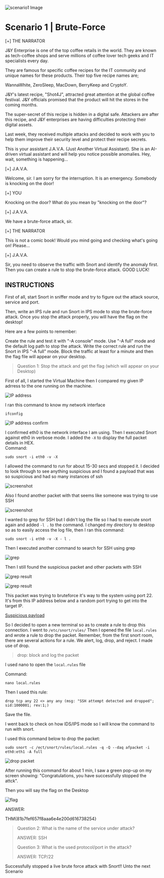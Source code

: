 ![scenario1 Image](assets/scenario1img.png)

# Scenario 1 | Brute-Force

[+] THE NARRATOR



J&Y Enterprise is one of the top coffee retails in the world. They are known as tech-coffee shops and serve millions of coffee lover tech geeks and IT specialists every day. 



They are famous for specific coffee recipes for the IT community and unique names for these products. Their top five recipe names are;

WannaWhite, ZeroSleep, MacDown, BerryKeep and CryptoY.



J&Y's latest recipe, "Shot4J", attracted great attention at the global coffee festival. J&Y officials promised that the product will hit the stores in the coming months. 



The super-secret of this recipe is hidden in a digital safe. Attackers are after this recipe, and J&Y enterprises are having difficulties protecting their digital assets.



Last week, they received multiple attacks and decided to work with you to help them improve their security level and protect their recipe secrets.  



This is your assistant J.A.V.A. (Just Another Virtual Assistant). She is an AI-driven virtual assistant and will help you notice possible anomalies. Hey, wait, something is happening...



[+] J.A.V.A.

Welcome, sir. I am sorry for the interruption. It is an emergency. Somebody is knocking on the door!


[+] YOU

Knocking on the door? What do you mean by "knocking on the door"?


[+] J.A.V.A.

We have a brute-force attack, sir.


[+] THE NARRATOR

This is not a comic book! Would you mind going and checking what's going on! Please... 


[+] J.A.V.A.

Sir, you need to observe the traffic with Snort and identify the anomaly first. Then you can create a rule to stop the brute-force attack. GOOD LUCK!

## INSTRUCTIONS 

First of all, start Snort in sniffer mode and try to figure out the attack source, service and port.

Then, write an IPS rule and run Snort in IPS mode to stop the brute-force attack. Once you stop the attack properly, you will have the flag on the desktop!

Here are a few points to remember:

Create the rule and test it with "-A console" mode. 
Use "-A full" mode and the default log path to stop the attack.
Write the correct rule and run the Snort in IPS "-A full" mode.
Block the traffic at least for a minute and then the flag file will appear on your desktop.

>Question 1: Stop the attack and get the flag (which will appear on your Desktop)
>
First of all, I started the Virtual Machine then I compared my given IP adrress to the one running on the machine. 

![IP address](assets/ip1.png)

I ran this command to know my network interface 
```shell
ifconfig
```

![IP address confirm](assets/ipconfirm1.png) 

I confirmed eth0 is the network interface I am using. Then I executed Snort against eth0 in verbose mode. I added the `-X` to display the full packet details in HEX.  
Command:

```shell
sudo snort -i eth0 -v -X
```

I allowed the command to run for about 15-30 secs and stopped it. I decided to look through to see anything suspicious and I found a payload that was so suspicious and had so many instances of ssh

![screenshot](assets/screenshot1.png)

Also I found another packet with that seems like someone was trying to use SSH

![screenshot](assets/screenshot2.png) 


I wanted to grep for SSH but I didn't log the file so I had to execute snort again and added `-l .` to the command. I changed my directory to desktop so as to easily access the log file, then I ran this command: 

```shell
sudo snort -i eth0 -v -X - l .
```
Then I executed another command to search for SSH using grep

![grep](assets/sshgrepcode.png) 

Then I still found the suspicious packet and other packets with SSH

![grep result](assets/sshgrep2.png)

![grep result](assets/sshgrep1.png)

This packet was trying to bruteforce it's way to the system using port 22. It's from this IP address below and a random port trying to get into the target IP.

[Suspicious payload](assets/suspayload.png) 

So I decided to open a new terminal so as to create a rule to drop this connection. I went to `/etc/snort/rules/` Then I opened the file `local.rules` and wrote a rule to drop the packet. Remember, from the first snort room, there are several actions for a rule. We alert, log, drop, and reject. I made use of drop.

>drop: block and log the packet
>
I used nano to open the `local.rules` file

Command:
```shell
nano local.rules
```
Then I used this rule:
```shell
drop tcp any 22 <> any any (msg: "SSH attempt detected and dropped"; sid:1000001; rev:1;)
```
Save the file.

I went back to check on how IDS/IPS mode so I will know the command to run with snort. 

I used this command below to drop the packet:

```shell
sudo snort -c /ect/snort/rules/local.rules -q -Q --daq afpacket -i eth0:eth1 -A full
```

![drop packet](assets/droppacket.png)

After running this command for about 1 min, I saw a green pop-up on my screen showing: "Congratulations, you have successfully stopped the attck". 

Then you will say the flag on the Desktop

![flag](assets/flag.png)

ANSWER:

THM{81b7fef657f8aaa6e4e200d616738254}

>Question 2: What is the name of the service under attack?
>
>ANSWER: SSH
>
>Question 3: What is the used protocol/port in the attack?
>
>ANSWER: TCP/22
>

Successfully stopped a live brute force attack with Snort!! Unto the next Scenario



